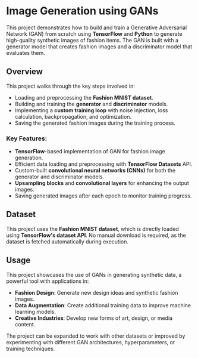# **Image Generation using GANs**

This project demonstrates how to build and train a Generative Adversarial Network (GAN) from scratch using **TensorFlow** and **Python** to generate high-quality synthetic images of fashion items. The GAN is built with a generator model that creates fashion images and a discriminator model that evaluates them.

## **Overview**

This project walks through the key steps involved in:
- Loading and preprocessing the **Fashion MNIST dataset**.
- Building and training the **generator** and **discriminator** models.
- Implementing a **custom training loop** with noise injection, loss calculation, backpropagation, and optimization.
- Saving the generated fashion images during the training process.

### **Key Features:**
- **TensorFlow**-based implementation of GAN for fashion image generation.
- Efficient data loading and preprocessing with **TensorFlow Datasets** API.
- Custom-built **convolutional neural networks (CNNs)** for both the generator and discriminator models.
- **Upsampling blocks** and **convolutional layers** for enhancing the output images.
- Saving generated images after each epoch to monitor training progress.

## **Dataset**

This project uses the **Fashion MNIST dataset**, which is directly loaded using **TensorFlow's dataset API**. No manual download is required, as the dataset is fetched automatically during execution.

## Usage

This project showcases the use of GANs in generating synthetic data, a powerful tool with applications in:

- **Fashion Design**: Generate new design ideas and synthetic fashion images.
- **Data Augmentation**: Create additional training data to improve machine learning models.
- **Creative Industries**: Develop new forms of art, design, or media content.

The project can be expanded to work with other datasets or improved by experimenting with different GAN architectures, hyperparameters, or training techniques.
